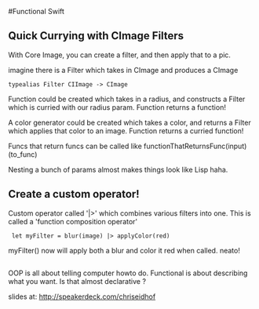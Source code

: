#Functional Swift


## Quick Currying with CImage Filters
With Core Image, you can create a filter, and then apply that to a pic.

imagine there is a Filter which takes in CImage and produces a CImage

``` typealias Filter CIImage -> CImage ```

Function could be created which takes in a radius, and constructs a Filter which is curried with our radius param. Function returns a function!

A color generator could be created which takes a color, and returns a Filter which applies that color to an image. Function returns a curried function!

Funcs that return funcs can be called like functionThatReturnsFunc(input)(to_func)

Nesting a bunch of params almost makes things look like Lisp haha.

## Create a custom operator!

Custom operator called '|>' which combines various filters into one. This is called a 'function composition operator' 

``` let myFilter = blur(image) |> applyColor(red)```

myFilter() now will apply both a blur and color it red when called. neato!

## 

OOP is all about telling computer howto do. Functional is about describing what you want. Is that almost declarative ?

slides at: http://speakerdeck.com/chriseidhof


